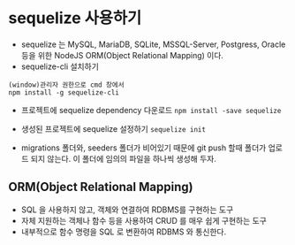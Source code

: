 # sequelize 사용하기

- sequelize 는 MySQL, MariaDB, SQLite, MSSQL-Server, Postgress, Oracle 등을 위한 NodeJS ORM(Object Relational Mapping) 이다.
- sequelize-cli 설치하기

```
(window)관리자 권한으로 cmd 창에서
npm install -g sequelize-cli
```

- 프로젝트에 sequelize dependency 다운로드
  `npm install -save sequelize`
- 생성된 프로젝트에 sequelize 설정하기
  `sequelize init`

- migrations 폴더와, seeders 폴더가 비어있기 때문에 git push 할때 폴더가 업로드 되지 않는다. 이 폴더에 임의의 파일을 하나씩 생성해 두자.

## ORM(Object Relational Mapping)

- SQL 을 사용하지 않고, 객체와 연결하여 RDBMS를 구현하는 도구
- 자체 지원하는 객체나 함수 등을 사용하여 CRUD 를 매우 쉽게 구현하는 도구
- 내부적으로 함수 명령을 SQL 로 변환하여 RDBMS 와 통신한다.
